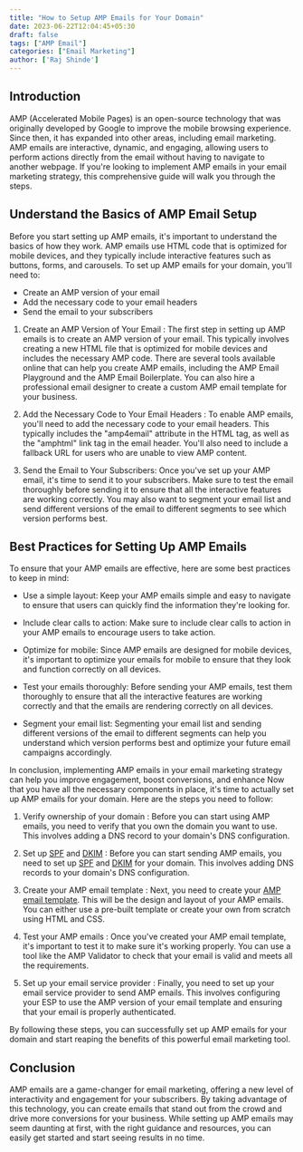 ```yaml
---
title: "How to Setup AMP Emails for Your Domain"
date: 2023-06-22T12:04:45+05:30
draft: false
tags: ["AMP Email"]
categories: ["Email Marketing"]
author: ['Raj Shinde']
---
```


## Introduction

AMP (Accelerated Mobile Pages) is an open-source technology that was originally developed by Google to improve the mobile browsing experience. Since then, it has expanded into other areas, including email marketing. AMP emails are interactive, dynamic, and engaging, allowing users to perform actions directly from the email without having to navigate to another webpage. If you're looking to implement AMP emails in your email marketing strategy, this comprehensive guide will walk you through the steps.

## Understand the Basics of AMP Email Setup

Before you start setting up AMP emails, it's important to understand the basics of how they work. AMP emails use HTML code that is optimized for mobile devices, and they typically include interactive features such as buttons, forms, and carousels. To set up AMP emails for your domain, you'll need to:

- Create an AMP version of your email
- Add the necessary code to your email headers
- Send the email to your subscribers

1. Create an AMP Version of Your Email :
The first step in setting up AMP emails is to create an AMP version of your email. This typically involves creating a new HTML file that is optimized for mobile devices and includes the necessary AMP code. There are several tools available online that can help you create AMP emails, including the AMP Email Playground and the AMP Email Boilerplate. You can also hire a professional email designer to create a custom AMP email template for your business.


2. Add the Necessary Code to Your Email Headers :
To enable AMP emails, you'll need to add the necessary code to your email headers. This typically includes the "amp4email" attribute in the HTML tag, as well as the "amphtml" link tag in the email header. You'll also need to include a fallback URL for users who are unable to view AMP content.

3. Send the Email to Your Subscribers:
Once you've set up your AMP email, it's time to send it to your subscribers. Make sure to test the email thoroughly before sending it to ensure that all the interactive features are working correctly. You may also want to segment your email list and send different versions of the email to different segments to see which version performs best.

## Best Practices for Setting Up AMP Emails

To ensure that your AMP emails are effective, here are some best practices to keep in mind:

- Use a simple layout: Keep your AMP emails simple and easy to navigate to ensure that users can quickly find the information they're looking for.

- Include clear calls to action: Make sure to include clear calls to action in your AMP emails to encourage users to take action.

- Optimize for mobile: Since AMP emails are designed for mobile devices, it's important to optimize your emails for mobile to ensure that they look and function correctly on all devices.

- Test your emails thoroughly: Before sending your AMP emails, test them thoroughly to ensure that all the interactive features are working correctly and that the emails are rendering correctly on all devices.

- Segment your email list: Segmenting your email list and sending different versions of the email to different segments can help you understand which version performs best and optimize your future email campaigns accordingly.

In conclusion, implementing AMP emails in your email marketing strategy can help you improve engagement, boost conversions, and enhance Now that you have all the necessary components in place, it's time to actually set up AMP emails for your domain. Here are the steps you need to follow:

1. Verify ownership of your domain :
Before you can start using AMP emails, you need to verify that you own the domain you want to use. This involves adding a DNS record to your domain's DNS configuration.

2. Set up [SPF](https://emaildojo.io/spf-record-checker) and [DKIM](https://emaildojo.io/dmarc-checker) :
Before you can start sending AMP emails, you need to set up [SPF](https://emaildojo.io/spf-record-generator) and [DKIM](https://emaildojo.io/dmarc-record-generator) for your domain. This involves adding DNS records to your domain's DNS configuration.

3. Create your AMP email template :
Next, you need to create your [AMP email template](https://emaildojo.io/amp-editor-Gallery). This will be the design and layout of your AMP emails. You can either use a pre-built template or create your own from scratch using HTML and CSS.

4. Test your AMP emails :
Once you've created your AMP email template, it's important to test it to make sure it's working properly. You can use a tool like the AMP Validator to check that your email is valid and meets all the requirements.

5. Set up your email service provider :
Finally, you need to set up your email service provider to send AMP emails. This involves configuring your ESP to use the AMP version of your email template and ensuring that your email is properly authenticated.

By following these steps, you can successfully set up AMP emails for your domain and start reaping the benefits of this powerful email marketing tool.

## Conclusion
AMP emails are a game-changer for email marketing, offering a new level of interactivity and engagement for your subscribers. By taking advantage of this technology, you can create emails that stand out from the crowd and drive more conversions for your business. While setting up AMP emails may seem daunting at first, with the right guidance and resources, you can easily get started and start seeing results in no time.